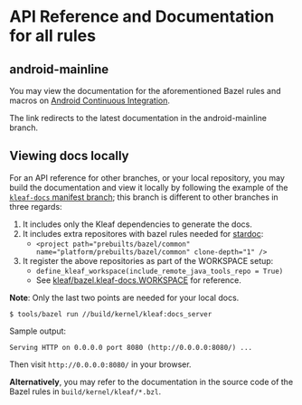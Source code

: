# API Reference and Documentation for all rules

## android-mainline

You may view the documentation for the aforementioned Bazel rules and macros on
[Android Continuous Integration](https://ci.android.com/builds/latest/branches/aosp_kernel-kleaf-docs/targets/kleaf_docs/view/index.html).

The link redirects to the latest documentation in the android-mainline branch.

## Viewing docs locally

For an API reference for other branches, or your local repository, you may build
the documentation and view it locally by following the example of the
[`kleaf-docs` manifest branch](https://android.googlesource.com/kernel/manifest/+/refs/heads/kleaf-docs/default.xml);
this branch is different to other branches in three regards:

1.  It includes only the Kleaf dependencies to generate the docs.
1.  It includes extra repositores with bazel rules needed for
    [stardoc](https://github.com/bazelbuild/stardoc):
    *   `<project path="prebuilts/bazel/common"
        name="platform/prebuilts/bazel/common" clone-depth="1" />`
1.  It register the above repositories as part of the WORKSPACE setup:
    *   `define_kleaf_workspace(include_remote_java_tools_repo = True)`
    *   See
        [kleaf/bazel.kleaf-docs.WORKSPACE](https://android.googlesource.com/kernel/build/+/refs/heads/main/kleaf/bazel.kleaf-docs.WORKSPACE)
        for reference.

**Note**: Only the last two points are needed for your local docs.

```shell
$ tools/bazel run //build/kernel/kleaf:docs_server
```

Sample output:

```text
Serving HTTP on 0.0.0.0 port 8080 (http://0.0.0.0:8080/) ...
```

Then visit `http://0.0.0.0:8080/` in your browser.

**Alternatively**, you may refer to the documentation in the source code of the
Bazel rules in `build/kernel/kleaf/*.bzl`.
